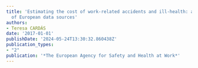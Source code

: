 ```yaml
---
title: 'Estimating the cost of work-related accidents and ill-health: an analysis
  of European data sources'
authors:
- Teresa CARDÁS
date: '2017-01-01'
publishDate: '2024-05-24T13:30:32.860438Z'
publication_types:
- "2"
publication: '*The European Agency for Safety and Health at Work*'
---
```

